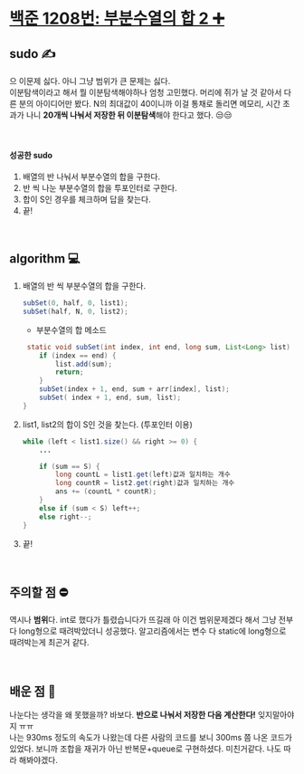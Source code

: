 # [백준 1208번: 부분수열의 합 2 ➕](https://www.acmicpc.net/problem/1208)

## sudo ✍
으 이문제 싫다. 아니 그냥 범위가 큰 문제는 싫다.  
이분탐색이라고 해서 뭘 이분탐색해야하나 엄청 고민했다. 머리에 쥐가 날 것 같아서 다른 분의 아이디어만 봤다. N의 최대값이 40이니까 이걸 통채로 돌리면 메모리, 시간 초과가 나니 **20개씩 나눠서 저장한 뒤 이분탐색**해야 한다고 했다. 😒😒  

<br/>

#### 성공한 sudo
1. 배열의 반 나눠서 부분수열의 합을 구한다.
2. 반 씩 나눈 부분수열의 합을 투포인터로 구한다.
3. 합이 S인 경우를 체크하며 답을 찾는다.
4. 끝!

<br/>

## algorithm 💻
1. 배열의 반 씩 부분수열의 합을 구한다.
    ```java
    subSet(0, half, 0, list1);
    subSet(half, N, 0, list2);
    ```

    * 부분수열의 합 메소드
    ```java
     static void subSet(int index, int end, long sum, List<Long> list) {
        if (index == end) {     
            list.add(sum);
            return;
        }
        subSet(index + 1, end, sum + arr[index], list); 
        subSet( index + 1, end, sum, list);            
    }
    ```

2. list1, list2의 합이 S인 것을 찾는다. (투포인터 이용)
    ```java
    while (left < list1.size() && right >= 0) {
        ...

        if (sum == S) {
            long countL = list1.get(left)값과 일치하는 개수 
            long countR = list2.get(right)값과 일치하는 개수
            ans += (countL * countR);
        }
        else if (sum < S) left++;
        else right--;
    }
    ```

3. 끝!

<br/>

## 주의할 점 ⛔  
역시나 **범위**다. int로 했다가 틀렸습니다가 뜨길래 아 이건 범위문제겠다 해서 그냥 전부다 long형으로 때려박았더니 성공했다. 알고리즘에서는 변수 다 static에 long형으로 때려박는게 최곤거 같다.

<br/>

## 배운 점 🌵  
나눈다는 생각을 왜 못했을까? 바보다. **반으로 나눠서 저장한 다음 계산한다!** 잊지말아야지 ㅠㅠ  
나는 930ms 정도의 속도가 나왔는데 다른 사람의 코드를 보니 300ms 쯤 나온 코드가 있었다. 보니까 조합을 재귀가 아닌 반복문+queue로 구현하셨다. 미친거같다. 나도 따라 해봐야겠다.
